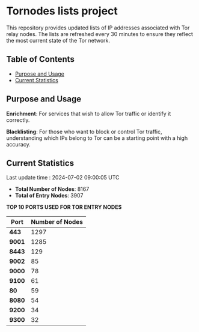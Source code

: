 # Tornodes lists project

This repository provides updated lists of IP addresses associated with Tor relay nodes. The lists are refreshed every 30 minutes to ensure they reflect the most current state of the Tor network.

## Table of Contents

- [Purpose and Usage](#purpose-and-usage)
- [Current Statistics](#current-statistics)


## Purpose and Usage

**Enrichment**: For services that wish to allow Tor traffic or identify it correctly.

**Blacklisting**: For those who want to block or control Tor traffic, understanding which IPs belong to Tor can be a starting point with a high accuracy.

## Current Statistics

Last update time : 2024-07-02 09:00:05 UTC

- **Total Number of Nodes**: 8167
- **Total of Entry Nodes**: 3907

**TOP 10 PORTS USED FOR TOR ENTRY NODES**

| **Port** | **Number of Nodes** |
|------|-----------------|
| **443**   | 1297  |
| **9001**   | 1285  |
| **8443**   | 129  |
| **9002**   | 85  |
| **9000**   | 78  |
| **9100**   | 61  |
| **80**   | 59  |
| **8080**   | 54  |
| **9200**   | 34  |
| **9300**   | 32  |

